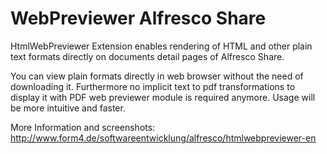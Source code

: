# WebPreviewer Alfresco Share
HtmlWebPreviewer Extension enables rendering of HTML and other plain text formats directly on documents detail pages of Alfresco Share.

You can view plain formats directly in web browser without the need of downloading it. Furthermore no implicit text to pdf transformations to display it with PDF web previewer module is required anymore. Usage will be more intuitive and faster.

More Information and screenshots: http://www.form4.de/softwareentwicklung/alfresco/htmlwebpreviewer-en


